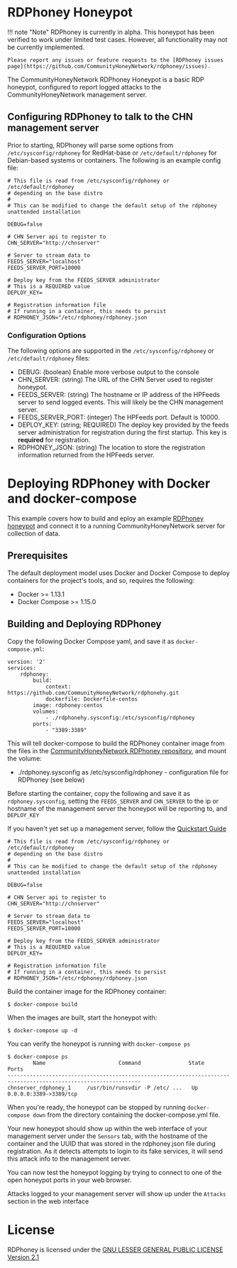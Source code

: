 RDPhoney Honeypot
=================

!!! note "Note"
    RDPhoney is currently in alpha. This honeypot has been verified to work under limited test cases. However, all functionality may not be currently implemented.

    Please report any issues or feature requests to the [RDPhoney issues page](https://github.com/CommunityHoneyNetwork/rdphoney/issues).


The CommunityHoneyNetwork RDPhoney Honeypot is a basic RDP honeypot, configured to report logged attacks to the CommunityHoneyNetwork management server.

## Configuring RDPhoney to talk to the CHN management server

Prior to starting, RDPhoney will parse some options from `/etc/sysconfig/rdphoney` for RedHat-base or `/etc/default/rdphoney` for Debian-based systems or containers. The following is an example config file:

```
# This file is read from /etc/sysconfig/rdphoney or /etc/default/rdphoney
# depending on the base distro
#
# This can be modified to change the default setup of the rdphoney unattended installation

DEBUG=false

# CHN Server api to register to
CHN_SERVER="http://chnserver"

# Server to stream data to
FEEDS_SERVER="localhost"
FEEDS_SERVER_PORT=10000

# Deploy key from the FEEDS_SERVER administrator
# This is a REQUIRED value
DEPLOY_KEY=

# Registration information file
# If running in a container, this needs to persist
# RDPHONEY_JSON="/etc/rdphoney/rdphoney.json
```

### Configuration Options

The following options are supported in the `/etc/sysconfig/rdphoney` or `/etc/default/rdphoney` files:

* DEBUG: (boolean) Enable more verbose output to the console
* CHN_SERVER: (string) The URL of the CHN Server used to register honeypot.
* FEEDS_SERVER: (string) The hostname or IP address of the HPFeeds server to send logged events. This will likely be the CHN management server.
* FEEDS_SERVER_PORT: (integer) The HPFeeds port. Default is 10000.
* DEPLOY_KEY: (string; REQUIRED) The deploy key provided by the feeds server administration for registration during the first startup. This key is **required** for registration.
* RDPHONEY_JSON: (string) The location to store the registration information returned from the HPFeeds server.


# Deploying RDPhoney with Docker and docker-compose

This example covers how to build and eploy an example [RDPhoney honeypot](https://github.com/CommunityHoneyNetwork/rdphoney) and connect it to a running CommunityHoneyNetwork server for collection of data.

## Prerequisites

The default deployment model uses Docker and Docker Compose to deploy containers for the project's tools, and so, requires the following:

* Docker >= 1.13.1
* Docker Compose >= 1.15.0

## Building and Deploying RDPhoney

Copy the following Docker Compose yaml, and save it as `docker-compose.yml`:

```
version: '2'
services:
    rdphoney:
        build:
            context: https://github.com/CommunityHoneyNetwork/rdphonehy.git
            dockerfile: Dockerfile-centos
        image: rdphoney:centos
        volumes:
            - ./rdphonehy.sysconfig:/etc/sysconfig/rdphoney
        ports:
            - "3389:3389"
```

This will tell docker-compose to build the RDPhoney container image from the files in the [CommunityHoneyNetwork RDPhoney repository](https://github.com/CommunityHoneyNetwork/rdphoney), and mount the volume:

* ./rdphoney.sysconfig as /etc/sysconfig/rdphoney - configuration file for RDPhoney (see below)

Before starting the container, copy the following and save it as `rdphoney.sysconfig`, setting the `FEEDS_SERVER` and `CHN_SERVER` to the ip or hostname of the management server the honeypot will be reporting to, and `DEPLOY_KEY`

If you haven't yet set up a management server, follow the [Quickstart Guide](quickstart.md)

```
# This file is read from /etc/sysconfig/rdphoney or /etc/default/rdphoney
# depending on the base distro
#
# This can be modified to change the default setup of the rdphoney unattended installation

DEBUG=false

# CHN Server api to register to
CHN_SERVER="http://chnserver"

# Server to stream data to
FEEDS_SERVER="localhost"
FEEDS_SERVER_PORT=10000

# Deploy key from the FEEDS_SERVER administrator
# This is a REQUIRED value
DEPLOY_KEY=

# Registration information file
# If running in a container, this needs to persist
# RDPHONEY_JSON="/etc/rdphoney/rdphoney.json
```

Build the container image for the RDPhoney container:

    $ docker-compose build

When the images are built, start the honeypot with:

    $ docker-compose up -d

You can verify the honeypot is running with `docker-compose ps`

    $ docker-compose ps
            Name                       Command               State                    Ports
    ----------------------------------------------------------------------------------------------------------------
    chnserver_rdphoney_1     /usr/bin/runsvdir -P /etc/ ...   Up               0.0.0.0:3389->3389/tcp

When you're ready, the honeypot can be stopped by running `docker-compose down` from the directory containing the docker-compose.yml file.

Your new honeypot should show up within the web interface of your management server under the `Sensors` tab, with the hostname of the container and the UUID that was stored in the rdphoney.json file during registration. As it detects attempts to login to its fake services, it will send this attack info to the management server.

You can now test the honeypot logging by trying to connect to one of the open honeypot ports in your web browser.

Attacks logged to your management server will show up under the `Attacks` section in the web interface

# License

RDPhoney is licensed under the [GNU LESSER GENERAL PUBLIC LICENSE Version 2.1](https://raw.githubusercontent.com/CommunityHoneyNetwork/rdphoney/master/LICENSE)